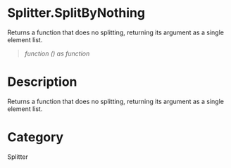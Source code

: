 ﻿# Splitter.SplitByNothing
Returns a function that does no splitting, returning its argument as a single element list.
> _function () as function_
# Description 
Returns a function that does no splitting, returning its argument as a single element list.

# Category 
Splitter
